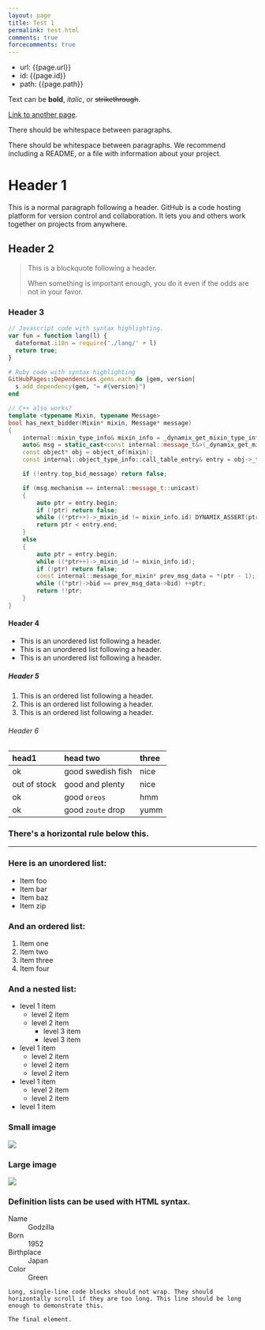 ```yaml
---
layout: page
title: Test 1
permalink: test.html
comments: true
forcecomments: true
---
```


* url: {{page.url}}
* id: {{page.id}}
* path: {{page.path}}

Text can be **bold**, _italic_, or ~~strikethrough~~.

[Link to another page](about).

There should be whitespace between paragraphs.

There should be whitespace between paragraphs. We recommend including a README, or a file with information about your project.

# [](#header-1)Header 1

This is a normal paragraph following a header. GitHub is a code hosting platform for version control and collaboration. It lets you and others work together on projects from anywhere.

## [](#header-2)Header 2

> This is a blockquote following a header.
>
> When something is important enough, you do it even if the odds are not in your favor.

### [](#header-3)Header 3

```js
// Javascript code with syntax highlighting.
var fun = function lang(l) {
  dateformat.i18n = require('./lang/' + l)
  return true;
}
```

```ruby
# Ruby code with syntax highlighting
GitHubPages::Dependencies.gems.each do |gem, version|
  s.add_dependency(gem, "= #{version}")
end
```

```c++
// C++ also works?
template <typename Mixin, typename Message>
bool has_next_bidder(Mixin* mixin, Message* message)
{
    internal::mixin_type_info& mixin_info = _dynamix_get_mixin_type_info(mixin);
    auto& msg = static_cast<const internal::message_t&>(_dynamix_get_mixin_feature_fast(message));
    const object* obj = object_of(mixin);
    const internal::object_type_info::call_table_entry& entry = obj->_type_info->_call_table[msg.id];

    if (!entry.top_bid_message) return false;

    if (msg.mechanism == internal::message_t::unicast)
    {
        auto ptr = entry.begin;
        if (!ptr) return false;
        while ((*ptr++)->_mixin_id != mixin_info.id) DYNAMIX_ASSERT(ptr < entry.end);
        return ptr < entry.end;
    }
    else
    {
        auto ptr = entry.begin;
        while ((*ptr++)->_mixin_id != mixin_info.id);
        if (!ptr) return false;
        const internal::message_for_mixin* prev_msg_data = *(ptr - 1);
        while ((*ptr)->bid == prev_msg_data->bid) ++ptr;
        return !!ptr;
    }
}
```

#### [](#header-4)Header 4

*   This is an unordered list following a header.
*   This is an unordered list following a header.
*   This is an unordered list following a header.

##### [](#header-5)Header 5

1.  This is an ordered list following a header.
2.  This is an ordered list following a header.
3.  This is an ordered list following a header.

###### [](#header-6)Header 6

| head1        | head two          | three |
|:-------------|:------------------|:------|
| ok           | good swedish fish | nice  |
| out of stock | good and plenty   | nice  |
| ok           | good `oreos`      | hmm   |
| ok           | good `zoute` drop | yumm  |

### There's a horizontal rule below this.

* * *

### Here is an unordered list:

*   Item foo
*   Item bar
*   Item baz
*   Item zip

### And an ordered list:

1.  Item one
1.  Item two
1.  Item three
1.  Item four

### And a nested list:

- level 1 item
  - level 2 item
  - level 2 item
    - level 3 item
    - level 3 item
- level 1 item
  - level 2 item
  - level 2 item
  - level 2 item
- level 1 item
  - level 2 item
  - level 2 item
- level 1 item

### Small image

![](https://assets-cdn.github.com/images/icons/emoji/octocat.png)

### Large image

![](https://guides.github.com/activities/hello-world/branching.png)


### Definition lists can be used with HTML syntax.

<dl>
<dt>Name</dt>
<dd>Godzilla</dd>
<dt>Born</dt>
<dd>1952</dd>
<dt>Birthplace</dt>
<dd>Japan</dd>
<dt>Color</dt>
<dd>Green</dd>
</dl>

```
Long, single-line code blocks should not wrap. They should horizontally scroll if they are too long. This line should be long enough to demonstrate this.
```

```
The final element.
```
